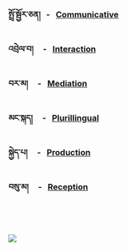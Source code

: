 
<!-- panels:start -->
<!-- div:left-panel -->


</br>
</br>

###   སྤྲོ་སྦྱོར་ཅན། &nbsp; - &nbsp; [Communicative](/communicative/content.md) 
###   འབྲེལ་བ། &nbsp; &nbsp; - &nbsp; [Interaction](/interaction/content.md)
###   བར་མ། &nbsp; &nbsp; - &nbsp; [Mediation](/) 
###   མང་སྐད། &nbsp; &nbsp; - &nbsp; [Plurillingual](/)
###   སྐྱེད་པ། &nbsp; &nbsp; - &nbsp; [Production](/)
###   བསུ་མ། &nbsp; &nbsp; - &nbsp; [Reception](/)



<!-- div:right-panel -->


</br>
</br>
</br>

 <img  src="assets/imgs/teacher_student.avif">



<!-- panels:end -->